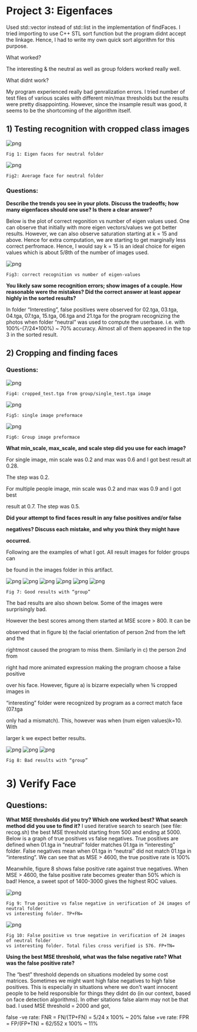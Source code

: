 
# Project 3: Eigenfaces


Used std::vector instead of std::list in the implementation of findFaces. I tried
importing <algroithm> to use C++ STL sort function but the program didnt
accept the linkage. Hence, I had to write my own quick sort algorithm for this
purpose.

What worked?

The interesting & the neutral as well as group folders worked really well.

What didnt work?

My program experienced really bad genralization errors. I tried number of test
files of various scales with different min/max thresholds but the results were
pretty disappointing. However, since the insample result was good, it seems to be
the shortcoming of the algorithm itself.

## 1) Testing recognition with cropped class images

![png](imgs/eigen_faces.png)
```
Fig 1: Eigen faces for neutral folder
```
![png](imgs/avg_face.png)
```
Fig2: Average face for neutral folder
```
### Questions:

**Describe the trends you see in your plots. Discuss the tradeoffs; how
many eigenfaces should one use? Is there a clear answer?**

Below is the plot of correct regonition vs number of eigen values used. One can
observe that initially with more eigen vectors/values we got better results.
However, we can also observe saturation starting at k = 15 and above. Hence for
extra computation, we are starting to get marginally less correct perfromace.
Hence, I would say k = 15 is an ideal choice for eigen values which is about 5/8th
of the number of images used.

![png](imgs/eigentestgraph.png)
```
Fig3: correct recognition vs number of eigen-values
```
**You likely saw some recognition errors; show images of a couple. How
reasonable were the mistakes? Did the correct answer at least appear
highly in the sorted results?**


In folder “Interesting”, false positives were observed for 02.tga, 03.tga, 04.tga,
07.tga, 15.tga, 06.tga and 21.tga for the program recognizing the photos when
folder “neutral” was used to compute the userbase. i.e. with 100%-(7/24*100%)
~ 70% accuracy. Almost all of them appeared in the top 3 in the sorted result.

## 2) Cropping and finding faces


### Questions:
![png](imgs/cropped_face.png)
```
Fig4: cropped_test.tga from group/single_test.tga image
```
![png](imgs/marked_faces_single.png)
```
Fig5: single image preformace
```
![png](imgs/marked_faces_new_.png)
```
Fig6: Group image preformace
```
**What min_scale, max_scale, and scale step did you use for each image?**

For single image, min scale was 0.2 and max was 0.6 and I got best result at 0.28.

The step was 0.2.

For multiple people image, min scale was 0.2 and max was 0.9 and I got best

result at 0.7. The step was 0.5.

**Did your attempt to find faces result in any false positives and/or false**

**negatives? Discuss each mistake, and why you think they might have**

**occurred.**

Following are the examples of what I got. All result images for folder groups can

be found in the images folder in this artifact.

![png](imgs/marked_faces.png)
![png](imgs/marked_group06.png)
![png](imgs/marked_group12.png)
![png](imgs/marked_group13.png)
![png](imgs/marked_group14.png)
![png](imgs/marked_group16.png)

```
Fig 7: Good results with “group”
```
The bad results are also shown below. Some of the images were surprisingly bad.

However the best scores among them started at MSE score > 800. It can be

observed that in figure b) the facial orientation of person 2nd from the left and the

rightmost caused the program to miss them. Similarly in c) the person 2nd from

right had more animated expression making the program choose a false positive

over his face. However, figure a) is bizarre expecially when ¾ cropped images in

“interesting” folder were recognized by program as a correct match face (07.tga

only had a mismatch). This, however was when (num eigen values)k=10. With

larger k we expect better results.


![png](imgs/marked_group05.png)
![png](imgs/marked_group02.png)
![png](imgs/marked_group10.png)
```
Fig 8: Bad results with “group”
```
# 3) Verify Face

## Questions:

**What MSE thresholds did you try? Which one worked best? What search
method did you use to find it?**
I used iterative search to search (see file: recog.sh) the best MSE threshold
starting from 500 and ending at 5000. Below is a graph of true positives vs false
negatives. True positives are defined when 01.tga in “neutral” folder matches
01.tga in “interesting” folder. False negatives mean when 01.tga in “neutral” did
not match 01.tga in “interesting”. We can see that as MSE > 4600, the true
positive rate is 100%

Meanwhile, figure 8 shows false positive rate against true negatives. When MSE >
4600, the false positive rate becomes greater than 50% which is bad! Hence, a
sweet spot of 1400-3000 gives the highest ROC values.

![png](imgs/testfpfn.png)
```
Fig 9: True positive vs false negative in verification of 24 images of neutral folder
vs interesting folder. TP+FN=
```
![png](imgs/testfpfn2.png)
```
Fig 10: False positive vs true negative in verification of 24 images of neutral folder
vs interesting folder. Total files cross verified is 576. FP+TN=
```
**Using the best MSE threshold, what was the false negative rate? What
was the false positive rate?**

The “best” threshold depends on situations modeled by some cost matrices.
Sometimes we might want high false negatives to high false positives. This is
especially in situations where we don't want innocent people to be held
responsible for things they didnt do (in our context, based on face detection
algorithms). In other sitations false alarm may not be that bad. I used MSE
threshold = 2000 and got,

false -ve rate: FNR = FN/(TP+FN) = 5/24 x 100% ~ 20%
false +ve rate: FPR = FP/(FP+TN) = 62/552 x 100% ~ 11%




